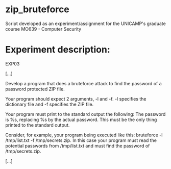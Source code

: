 # zip_bruteforce
Script developed as an experiment/assignment for the UNICAMP's graduate course MO639 - Computer Security

# Experiment description:

EXP03

[...]

Develop a program that does a bruteforce attack to find the password of a password protected ZIP file.

Your program should expect 2 arguments, -l and -f. -l specifies the dictionary file and -f specifies the ZIP file.

Your program must print to the standard output the following: The password is %s, replacing %s by the actual password. This must be the only thing printed to the standard output.

Consider, for example, your program being executed like this: bruteforce -l /tmp/list.txt -f /tmp/secrets.zip. In this case your program must read the potential passwords from /tmp/list.txt and must find the password of /tmp/secrets.zip.

[...]
